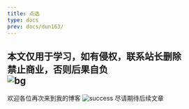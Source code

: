 ```yaml
---
title: 点选
type: docs
prev: docs/dun163/
---
```

本文仅用于学习，如有侵权，联系站长删除
</br>
禁止商业，否则后果自负
</br>
![bg](../../../yddx_bg.png)
---
欢迎各位再次来到我的博客
![success](../../../yddx_success.png)
尽请期待后续文章
